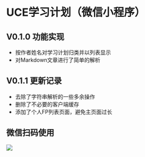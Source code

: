 # UCE学习计划（微信小程序）

## V0.1.0 功能实现
* 按作者姓名对学习计划归类并以列表显示
* 对Markdown文章进行了简单的解析

## V0.1.1 更新记录
* 去除了字符串解析的一些多余操作
* 删除了不必要的客户端缓存
* 添加了个人FP列表页面，避免主页面过长

## 微信扫码使用

![](https://github.com/UCE-group/fortnightly-plan/blob/master/小程序码.jpg)
